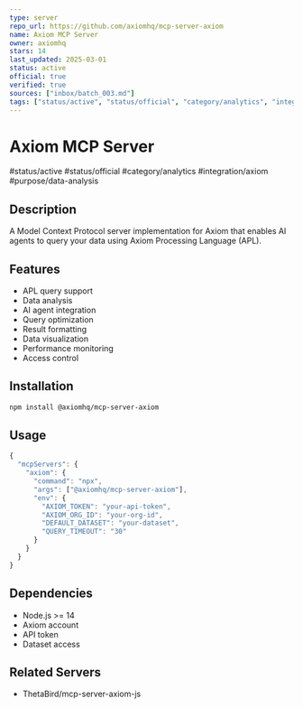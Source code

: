 ```yaml
--- 
type: server
repo_url: https://github.com/axiomhq/mcp-server-axiom
name: Axiom MCP Server
owner: axiomhq
stars: 14
last_updated: 2025-03-01
status: active
official: true
verified: true
sources: ["inbox/batch_003.md"]
tags: ["status/active", "status/official", "category/analytics", "integration/axiom", "purpose/data-analysis"]
---
```


# Axiom MCP Server

#status/active #status/official #category/analytics #integration/axiom #purpose/data-analysis

## Description

A Model Context Protocol server implementation for Axiom that enables AI agents to query your data using Axiom Processing Language (APL).

## Features

- APL query support
- Data analysis
- AI agent integration
- Query optimization
- Result formatting
- Data visualization
- Performance monitoring
- Access control

## Installation

```bash
npm install @axiomhq/mcp-server-axiom
```

## Usage

```javascript
{
  "mcpServers": {
    "axiom": {
      "command": "npx",
      "args": ["@axiomhq/mcp-server-axiom"],
      "env": {
        "AXIOM_TOKEN": "your-api-token",
        "AXIOM_ORG_ID": "your-org-id",
        "DEFAULT_DATASET": "your-dataset",
        "QUERY_TIMEOUT": "30"
      }
    }
  }
}
```

## Dependencies

- Node.js >= 14
- Axiom account
- API token
- Dataset access

## Related Servers

- ThetaBird/mcp-server-axiom-js
